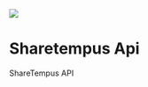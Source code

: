 <img src="https://travis-ci.com/LucasBassetti/sharetempus.svg?token=CTyV7Ewf9xMPK3SPA9BL&branch=master"/>

# Sharetempus Api
ShareTempus API
